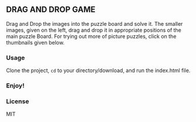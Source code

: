 ##  DRAG AND DROP GAME

Drag and Drop the images into the puzzle board and solve it.
The smaller images, given on the left, drag and drop it in appropriate positions of the main puzzle Board. 
For trying out more of picture puzzles, click on the thumbnails given below.

### Usage
Clone the project, <code>cd</code> to your directory/download, and run the index.html file.
### Enjoy!


### License 
MIT
